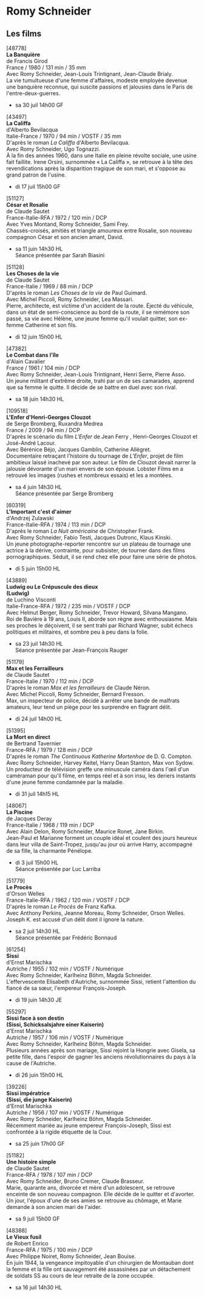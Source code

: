 # Romy Schneider

## Les films

[48778]  
**La Banquière**  
de Francis Girod  
France / 1980 / 131 min / 35 mm  
Avec Romy Schneider, Jean-Louis Trintignant, Jean-Claude Brialy.  
La vie tumultueuse d'une femme d'affaires, modeste employée devenue une banquière reconnue, qui suscite passions et jalousies dans le Paris de l'entre-deux-guerres.

- sa 30 juil 14h00 GF

[43497]  
**La Califfa**  
d'Alberto Bevilacqua  
Italie-France / 1970 / 94 min / VOSTF / 35 mm  
D'après le roman _La Califfa_ d'Alberto Bevilacqua.  
Avec Romy Schneider, Ugo Tognazzi.  
À la fin des années 1960, dans une Italie en pleine révolte sociale, une usine fait faillite. Irene Orsini, surnommée « La Califfa », se retrouve à la tête des revendications après la disparition tragique de son mari, et s'oppose au grand patron de l'usine.

- di 17 juil 15h00 GF

[51127]  
**César et Rosalie**  
de Claude Sautet  
France-Italie-RFA / 1972 / 120 min / DCP  
Avec Yves Montand, Romy Schneider, Sami Frey.  
Chassés-croisés, amitiés et triangle amoureux entre Rosalie, son nouveau compagnon César et son ancien amant, David.

- sa 11 juin 14h30 HL  
Séance présentée par Sarah Biasini

[51128]  
**Les Choses de la vie**  
de Claude Sautet  
France-Italie / 1969 / 88 min / DCP  
D'après le roman _Les Choses de la vie_ de Paul Guimard.  
Avec Michel Piccoli, Romy Schneider, Lea Massari.  
Pierre, architecte, est victime d'un accident de la route. Éjecté du véhicule, dans un état de semi-conscience au bord de la route, il se remémore son passé, sa vie avec Hélène, une jeune femme qu'il voulait quitter, son ex-femme Catherine et son fils.

- di 12 juin 15h00 HL

[47382]  
**Le Combat dans l'île**  
d'Alain Cavalier  
France / 1961 / 104 min / DCP  
Avec Romy Schneider, Jean-Louis Trintignant, Henri Serre, Pierre Asso.  
Un jeune militant d'extrême droite, trahi par un de ses camarades, apprend que sa femme le quitte. Il décide de se battre en duel avec son rival.

- sa 18 juin 14h30 HL

[109518]  
**L'Enfer d'Henri-Georges Clouzot**  
de Serge Bromberg, Ruxandra Medrea  
France / 2009 / 94 min / DCP  
D'après le scénario du film _L'Enfer_ de Jean Ferry , Henri-Georges Clouzot et José-André Lacour.  
Avec Bérénice Béjo, Jacques Gamblin, Catherine Allégret.  
Documentaire retraçant l'histoire du tournage de _L'Enfer_, projet de film ambitieux laissé inachevé par son auteur. Le film de Clouzot devait narrer la jalousie dévorante d'un mari envers de son épouse. Lobster Films en a retrouvé les images (rushes et nombreux essais) et les a montées.

- sa 4 juin 14h30 HL  
Séance présentée par Serge Bromberg

[60319]  
**L'Important c'est d'aimer**  
d'Andrzej Zulawski  
France-Italie-RFA / 1974 / 113 min / DCP  
D'après le roman _La Nuit américaine_ de Christopher Frank.  
Avec Romy Schneider, Fabio Testi, Jacques Dutronc, Klaus Kinski.  
Un jeune photographe-reporter rencontre sur un plateau de tournage une actrice à la dérive, contrainte, pour subsister, de tourner dans des films pornographiques. Séduit, il se rend chez elle pour faire une série de photos.

- di 5 juin 15h00 HL

[43889]  
**Ludwig ou Le Crépuscule des dieux**  
**(Ludwig)**  
de Luchino Visconti  
Italie-France-RFA / 1972 / 235 min / VOSTF / DCP  
Avec Helmut Berger, Romy Schneider, Trevor Howard, Silvana Mangano.  
Roi de Bavière à 19 ans, Louis II, aborde son règne avec enthousiasme. Mais ses proches le déçoivent, il se sent trahi par Richard Wagner, subit échecs politiques et militaires, et sombre peu à peu dans la folie.

- sa 23 juil 14h30 HL  
Séance présentée par Jean-François Rauger

[51179]  
**Max et les Ferrailleurs**  
de Claude Sautet  
France-Italie / 1970 / 112 min / DCP  
D'après le roman _Max et les ferrailleurs_ de Claude Néron.  
Avec Michel Piccoli, Romy Schneider, Bernard Fresson.  
Max, un inspecteur de police, décidé à arrêter une bande de malfrats amateurs, leur tend un piège pour les surprendre en flagrant délit.

- di 24 juil 14h00 HL

[51395]  
**La Mort en direct**  
de Bertrand Tavernier  
France-RFA / 1979 / 128 min / DCP  
D'après le roman _The Continuous Katherine Mortenhoe_ de D. G. Compton.  
Avec Romy Schneider, Harvey Keitel, Harry Dean Stanton, Max von Sydow.  
Un producteur de télévision greffe une minuscule caméra dans l'œil d'un caméraman pour qu'il filme, en temps réel et à son insu, les deriers instants d'une jeune femme condamnée par la maladie.

- di 31 juil 14h15 HL

[48067]  
**La Piscine**  
de Jacques Deray  
France-Italie / 1968 / 119 min / DCP  
Avec Alain Delon, Romy Schneider, Maurice Ronet, Jane Birkin.  
Jean-Paul et Marianne forment un couple idéal et coulent des jours heureux dans leur villa de Saint-Tropez, jusqu'au jour où arrive Harry, accompagné de sa fille, la charmante Pénélope.

- di 3 juil 15h00 HL  
Séance présentée par Luc Larriba

[51779]  
**Le Procès**  
d'Orson Welles  
France-Italie-RFA / 1962 / 120 min / VOSTF / DCP  
D'après le roman _Le Procès_ de Franz Kafka.  
Avec Anthony Perkins, Jeanne Moreau, Romy Schneider, Orson Welles.  
Joseph K. est accusé d'un délit dont il ignore la nature.

- sa 2 juil 14h30 HL  
Séance présentée par Frédéric Bonnaud

[61254]  
**Sissi**  
d'Ernst Marischka  
Autriche / 1955 / 102 min / VOSTF / Numérique  
Avec Romy Schneider, Karlheinz Böhm, Magda Schneider.  
L'effervescente Elisabeth d'Autriche, surnommée Sissi, retient l'attention du fiancé de sa sœur, l'empereur François-Joseph.

- di 19 juin 14h30 JE

[55297]  
**Sissi face à son destin**  
**(Sissi, Schicksalsjahre einer Kaiserin)**  
d'Ernst Marischka  
Autriche / 1957 / 106 min / VOSTF / Numérique  
Avec Romy Schneider, Karlheinz Böhm, Magda Schneider.  
Plusieurs années après son mariage, Sissi rejoint la Hongrie avec Gisela, sa petite fille, dans l'espoir de gagner les anciens révolutionnaires du pays à la cause de l'Autriche.

- di 26 juin 15h00 HL

[39226]  
**Sissi impératrice**  
**(Sissi, die junge Kaiserin)**  
d'Ernst Marischka  
Autriche / 1956 / 107 min / VOSTF / Numérique  
Avec Romy Schneider, Karlheinz Böhm, Magda Schneider.  
Récemment mariée au jeune empereur François-Joseph, Sissi est confrontée à la rigide étiquette de la Cour.

- sa 25 juin 17h00 GF

[51182]  
**Une histoire simple**  
de Claude Sautet  
France-RFA / 1978 / 107 min / DCP  
Avec Romy Schneider, Bruno Cremer, Claude Brasseur.  
Marie, quarante ans, divorcée et mère d'un adolescent, se retrouve enceinte de son nouveau compagnon. Elle décide de le quitter et d'avorter. Un jour, l'époux d'une de ses amies se retrouve au chômage, et Marie demande à son ancien mari de l'aider.

- sa 9 juil 15h00 GF

[48388]  
**Le Vieux fusil**  
de Robert Enrico  
France-RFA / 1975 / 100 min / DCP  
Avec Philippe Noiret, Romy Schneider, Jean Bouise.  
En juin 1944, la vengeance impitoyable d'un chirurgien de Montauban dont la femme et la fille ont sauvagement été assassinées par un détachement de soldats SS au cours de leur retraite de la zone occupée.

- sa 16 juil 14h30 HL

